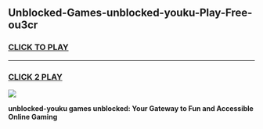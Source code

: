 
## Unblocked-Games-unblocked-youku-Play-Free-ou3cr
<h3>
<a href="https://premium76.site?title=unblocked-youku&ref=18A1">CLICK TO PLAY</a></h3>
<hr>

<h3>
<a href="https://premium76.site?title=unblocked-youku&ref=18A1">CLICK 2 PLAY</a>
  
</h3>

<a href="https://premium76.site?title=unblocked-youku&ref=18A1"><img src="https://clearcache.store/games.png"></a>


**unblocked-youku games unblocked: Your Gateway to Fun and Accessible Online Gaming**

